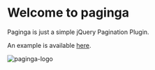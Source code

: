 Welcome to paginga
===
Paginga is just a simple jQuery Pagination Plugin.

An example is available [here](http://mrk-j.github.io/paginga/example.html).

![paginga-logo](https://cloud.githubusercontent.com/assets/1250622/11698733/92196d1e-9ec0-11e5-85cb-f41549ba227d.png)
